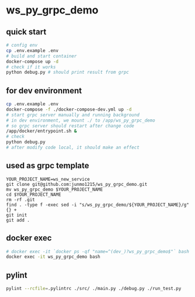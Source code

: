 # ws_py_grpc_demo

## quick start

``` sh
# config env
cp .env.example .env
# build and start container
docker-compose up -d
# check if it works
python debug.py # should print result from grpc
```

## for dev environment

``` sh
cp .env.example .env
docker-compose -f ./docker-compose-dev.yml up -d
# start grpc server manually and running background
# in dev environment, we mount ./ to /app/ws_py_grpc_demo 
# so grpc server should restart after change code
/app/docker/entrypoint.sh &
# check
python debug.py
# after modify code local, it should make an effect
```

## used as grpc template

```
YOUR_PROJECT_NAME=ws_new_service
git clone git@github.com:junmo1215/ws_py_grpc_demo.git
mv ws_py_grpc_demo $YOUR_PROJECT_NAME
cd $YOUR_PROJECT_NAME
rm -rf .git
find . -type f -exec sed -i "s/ws_py_grpc_demo/${YOUR_PROJECT_NAME}/g" {} +
git init
git add .
```

## docker exec

``` sh
# docker exec -it `docker ps -qf "name=^(dev_)?ws_py_grpc_demo$"` bash
docker exec -it ws_py_grpc_demo bash
```

## pylint

``` sh
pylint --rcfile=.pylintrc ./src/ ./main.py ./debug.py ./run_test.py
```

